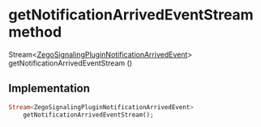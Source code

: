 


# getNotificationArrivedEventStream method








Stream&lt;[ZegoSignalingPluginNotificationArrivedEvent](../../zego_uikit_prebuilt_live_audio_room/ZegoSignalingPluginNotificationArrivedEvent-class.md)> getNotificationArrivedEventStream
()








## Implementation

```dart
Stream<ZegoSignalingPluginNotificationArrivedEvent>
    getNotificationArrivedEventStream();
```








